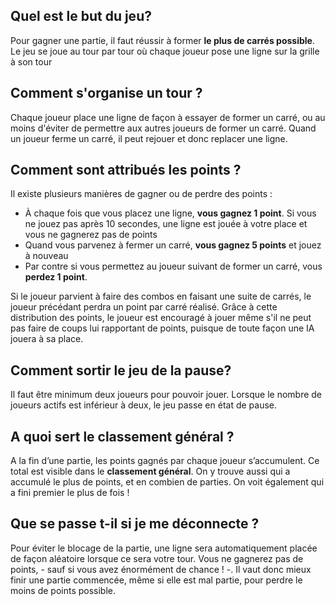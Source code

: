 ## Quel est le but du jeu?
Pour gagner une partie, il faut réussir à former **le plus de carrés possible**.
Le jeu se joue au tour par tour où chaque joueur pose une ligne sur la grille à son tour

## Comment s'organise un tour ?
Chaque joueur place une ligne de façon à essayer de former un carré, ou au moins d'éviter de permettre aux autres joueurs de former un carré. Quand un joueur ferme un carré, il peut rejouer et donc replacer une ligne.

## Comment sont attribués les points ?

Il existe plusieurs manières de gagner ou de perdre des points :
- À chaque fois que vous placez une ligne, **vous gagnez 1 point**. Si vous ne jouez pas après 10 secondes, une ligne est jouée à votre place et vous ne gagnerez pas de points
- Quand vous parvenez à fermer un carré, **vous gagnez 5 points** et jouez à nouveau
- Par contre si vous permettez au joueur suivant de former un carré, vous **perdez 1 point**.

Si le joueur parvient à faire des combos en faisant une suite de carrés, le joueur précédant perdra un point par carré réalisé.
Grâce à cette distribution des points, le joueur est encouragé à jouer même s'il ne peut pas faire de coups lui rapportant de points, puisque de toute façon une IA jouera à sa place.

## Comment sortir le jeu de la pause?
Il faut être minimum deux joueurs pour pouvoir jouer. Lorsque le nombre de joueurs actifs est inférieur à deux, le jeu passe en état de pause.

## A quoi sert le classement général ?
A la fin d’une partie, les points gagnés par chaque joueur s’accumulent. Ce total est visible dans le **classement général**.  On y trouve aussi qui a accumulé le plus de points, et en combien de parties. On voit également qui a fini premier le plus de fois !

##  Que se passe t-il si je me déconnecte ?
Pour éviter le blocage de la partie, une ligne sera automatiquement placée de façon aléatoire lorsque ce sera votre tour. Vous ne gagnerez pas de points, - sauf si vous avez énormément de chance ! -. Il vaut donc mieux finir une partie commencée, même si elle est mal partie, pour perdre le moins de points possible.
